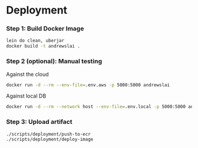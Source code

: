 # Deployment

### Step 1: Build Docker Image

```bash
lein do clean, uberjar
docker build -t andrewslai .
```


### Step 2 (optional): Manual testing 

Against the cloud
```bash
docker run -d --rm --env-file=.env.aws -p 5000:5000 andrewslai
```

Against local DB
```bash 
docker run -d --rm --network host --env-file=.env.local -p 5000:5000 andrewslai
```

### Step 3: Upload artifact

```bash
./scripts/deployment/push-to-ecr
./scripts/deployment/deploy-image
```
